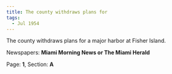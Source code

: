 ```yaml
---  
title: The county withdraws plans for  
tags:  
  - Jul 1954  
---  
```

  
The county withdraws plans for a major harbor at Fisher Island.  
  
Newspapers: **Miami Morning News or The Miami Herald**  
  
Page: **1**, Section: **A** 
